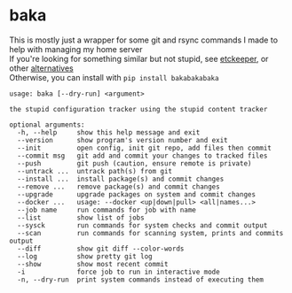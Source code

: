 # baka
This is mostly just a wrapper for some git and rsync commands I made to help with managing my home server  
If you're looking for something similar but not stupid, see [etckeeper](https://wiki.archlinux.org/title/Etckeeper), or other [alternatives](https://wiki.archlinux.org/title/Dotfiles)  
Otherwise, you can install with `pip install bakabakabaka`  
```
usage: baka [--dry-run] <argument>

the stupid configuration tracker using the stupid content tracker

optional arguments:
  -h, --help     show this help message and exit
  --version      show program's version number and exit
  --init         open config, init git repo, add files then commit
  --commit msg   git add and commit your changes to tracked files
  --push         git push (caution, ensure remote is private)
  --untrack ...  untrack path(s) from git
  --install ...  install package(s) and commit changes
  --remove ...   remove package(s) and commit changes
  --upgrade      upgrade packages on system and commit changes
  --docker ...   usage: --docker <up|down|pull> <all|names...>
  --job name     run commands for job with name
  --list         show list of jobs
  --sysck        run commands for system checks and commit output
  --scan         run commands for scanning system, prints and commits output
  --diff         show git diff --color-words
  --log          show pretty git log
  --show         show most recent commit
  -i             force job to run in interactive mode
  -n, --dry-run  print system commands instead of executing them
```
